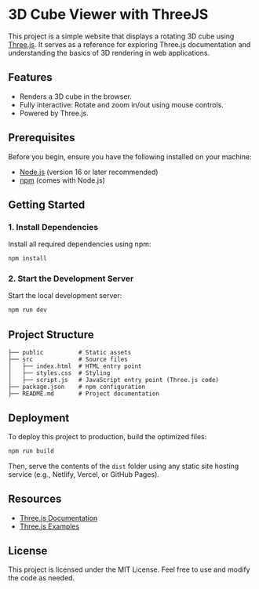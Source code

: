 # 3D Cube Viewer with ThreeJS

This project is a simple website that displays a rotating 3D cube using [Three.js](https://threejs.org/). It serves as a reference for exploring Three.js documentation and understanding the basics of 3D rendering in web applications.

## Features

- Renders a 3D cube in the browser.
- Fully interactive: Rotate and zoom in/out using mouse controls.
- Powered by Three.js.

## Prerequisites

Before you begin, ensure you have the following installed on your machine:

- [Node.js](https://nodejs.org/) (version 16 or later recommended)
- [npm](https://www.npmjs.com/) (comes with Node.js)

## Getting Started

### 1. Install Dependencies

Install all required dependencies using npm:

```bash
npm install
```

### 2. Start the Development Server

Start the local development server:

```bash
npm run dev
```

## Project Structure

```plaintext
├── public          # Static assets
├── src             # Source files
│   ├── index.html  # HTML entry point
│   ├── styles.css  # Styling
│   ├── script.js   # JavaScript entry point (Three.js code)
├── package.json    # npm configuration
├── README.md       # Project documentation
```

## Deployment

To deploy this project to production, build the optimized files:

```bash
npm run build
```

Then, serve the contents of the `dist` folder using any static site hosting service (e.g., Netlify, Vercel, or GitHub Pages).

## Resources

- [Three.js Documentation](https://threejs.org/docs/)
- [Three.js Examples](https://threejs.org/examples/)

## License

This project is licensed under the MIT License. Feel free to use and modify the code as needed.